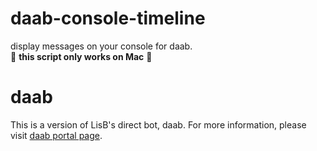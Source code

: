 # daab-console-timeline
display messages on your console for daab.  
🍎 **this script only works on Mac** 🍎

# daab

This is a version of LisB's direct bot, daab.
For more information, please visit [daab portal page](https://direct4b.com/ja/bot/).
